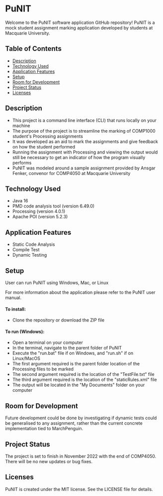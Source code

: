 # PuNIT
Welcome to the PuNIT software application GitHub repository!
PuNIT is a mock student assignment marking application developed by students at Macquarie University.

## Table of Contents
* [Description](#description)
* [Technology Used](#technology-used)
* [Application Features](#application-features)
* [Setup](#setup)
* [Room for Development](#room-for-development)
* [Project Status](#project-status)
* [Licenses](#licenses)

## Description
- This project is a command line interface (CLI) that runs locally on your machine
- The purpose of the project is to streamline the marking of COMP1000 student's Processing assignments
- It was developed as an aid to mark the assignments and give feedback on how the student performed
- Running the assignment with Processing and viewing the output would still be necessary to get an indicator of how the program visually performs
- PuNIT was modeled around a sample assignment provided by Ansgar Fenker, convenor for COMP4050 at Macquarie University

## Technology Used
- Java 16
- PMD code analysis tool (version 6.49.0)
- Processing (version 4.0.1)
- Apache POI (version 5.2.3)

## Application Features
- Static Code Analysis
- Compile Test
- Dynamic Testing

## Setup
User can run PuNIT using Windows, Mac, or Linux

For more information about the application please refer to the PuNIT user manual.

#### To install:
- Clone the repository or download the ZIP file

#### To run (Windows):
- Open a terminal on your computer
- In the terminal, navigate to the parent folder of PuNIT
- Execute the "run.bat" file if on Windows, and "run.sh" if on Linux/MacOS
- The first argument required is the parent folder location of the Processing files to be marked
- The second argument required is the location of the "TestFile.txt" file
- The third argument required is the location of the "staticRules.xml" file
- The output will be located in the "My Documents" folder on your computer

## Room for Development
Future development could be done by investigating if dynamic tests could be generalised to any assignment, rather than the current concrete implementation tied to MarchPenguin.

## Project Status
The project is set to finish in November 2022 with the end of COMP4050. There will be no new updates or bug fixes.

## Licenses
PuNIT is created under the MIT license. See the LICENSE file for details.
